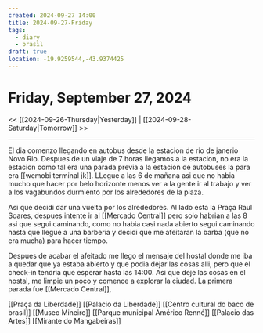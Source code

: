 ```yaml
---
created: 2024-09-27 14:00
title: 2024-09-27-Friday
tags:
  - diary
  - brasil
draft: true
location: -19.9259544,-43.9374425
---
```

# Friday, September 27, 2024

<< [[2024-09-26-Thursday|Yesterday]] | [[2024-09-28-Saturday|Tomorrow]] >>

---

El dia comenzo llegando en autobus desde la estacion de rio de janerio Novo Rio. Despues de un viaje de 7 horas llegamos a la estacion, no era la estacion como tal era una parada previa a la estacion de autobuses la para era [[wemobi terminal jk]]. LLegue a las 6 de mañana asi que no habia mucho que hacer por belo horizonte menos ver a la gente ir al trabajo y ver a los vagabundos durmiento por los alrededores de la plaza.

Asi que decidi dar una vuelta por los alrededores. Al lado esta la Praça Raul Soares, despues intente ir al [[Mercado Central]] pero solo habrian a las 8 asi que segui caminando, como no habia casi nada abierto segui caminando hasta que llegue a una barberia y decidi que me afeitaran la barba (que no era mucha) para hacer tiempo.

Despues de acabar el afeitado me llego el mensaje del hostal donde me iba a quedar que ya estaba abierto y que podia dejar las cosas alli, pero que el check-in tendria que esperar hasta las 14:00. Asi que deje las cosas en el hostal, me limpie un poco y comence a explorar la ciudad.
La primera parada fue [[Mercado Central]], 

[[Praça da Liberdade]]
[[Palacio da Liberdade]]
[[Centro cultural do baco de brasil]]
[[Museo Mineiro]]
[[Parque municipal Américo Renné]]
[[Palacio das Artes]]
[[Mirante do Mangabeiras]]
